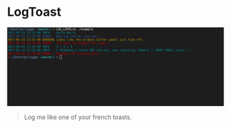 # LogToast

<p align="center">
  <img alt="LogToast in action" src="gfx/banner.png"/>
</p>

> Log me like one of your french toasts.
